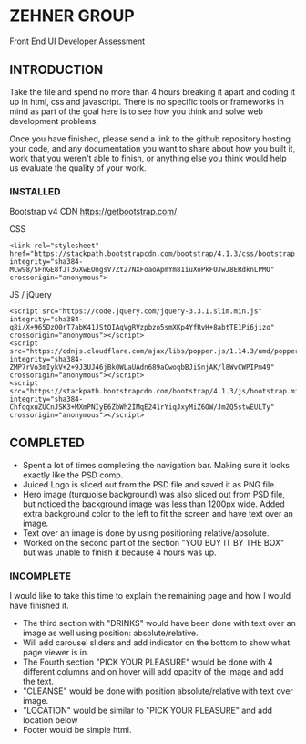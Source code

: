 # ZEHNER GROUP

Front End UI Developer Assessment



## INTRODUCTION

Take the file and spend no more than 4 hours breaking it apart and coding it up in html, css and javascript. There is no specific tools or frameworks in mind as part of the goal here is to see how you think and solve web development problems.

Once you have finished, please send a link to the github repository hosting your code, and any documentation you want to share about how you built it, work that you weren't able to finish, or anything else you think would help us evaluate the quality of your work.







### INSTALLED

Bootstrap v4 CDN
https://getbootstrap.com/

CSS
```
<link rel="stylesheet" href="https://stackpath.bootstrapcdn.com/bootstrap/4.1.3/css/bootstrap.min.css" integrity="sha384-MCw98/SFnGE8fJT3GXwEOngsV7Zt27NXFoaoApmYm81iuXoPkFOJwJ8ERdknLPMO" crossorigin="anonymous">
```

JS / jQuery

```
<script src="https://code.jquery.com/jquery-3.3.1.slim.min.js" integrity="sha384-q8i/X+965DzO0rT7abK41JStQIAqVgRVzpbzo5smXKp4YfRvH+8abtTE1Pi6jizo" crossorigin="anonymous"></script>
<script src="https://cdnjs.cloudflare.com/ajax/libs/popper.js/1.14.3/umd/popper.min.js" integrity="sha384-ZMP7rVo3mIykV+2+9J3UJ46jBk0WLaUAdn689aCwoqbBJiSnjAK/l8WvCWPIPm49" crossorigin="anonymous"></script>
<script src="https://stackpath.bootstrapcdn.com/bootstrap/4.1.3/js/bootstrap.min.js" integrity="sha384-ChfqqxuZUCnJSK3+MXmPNIyE6ZbWh2IMqE241rYiqJxyMiZ6OW/JmZQ5stwEULTy" crossorigin="anonymous"></script>
```


## COMPLETED

- Spent a lot of times completing the navigation bar. Making sure it looks exactly like the PSD comp. 
- Juiced Logo is sliced out from the PSD file and saved it as PNG file.
- Hero image (turquoise background) was also sliced out from PSD file, but noticed the background image was less than 1200px wide. Added extra background color to the left to fit the screen and have text over an image. 
- Text over an image is done by using positioning relative/absolute. 
- Worked on the second part of the section "YOU BUY IT BY THE BOX" but was unable to finish it because 4 hours was up. 

### INCOMPLETE

I would like to take this time to explain the remaining page and how I would have finished it.

- The third section with "DRINKS" would have been done with text over an image as well using position: absolute/relative. 
- Will add carousel sliders and add indicator on the bottom to show what page viewer is in.
- The Fourth section "PICK YOUR PLEASURE" would be done with 4 different columns and on hover will add opacity of the image and add the text.
- "CLEANSE" would be done with position absolute/relative with text over image.
- "LOCATION" would be similar to "PICK YOUR PLEASURE" and add location below
- Footer would be simple html.

